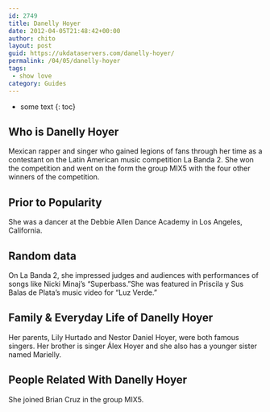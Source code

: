 ```yaml
---
id: 2749
title: Danelly Hoyer
date: 2012-04-05T21:48:42+00:00
author: chito
layout: post
guid: https://ukdataservers.com/danelly-hoyer/
permalink: /04/05/danelly-hoyer
tags:
 - show love
category: Guides
---
```


* some text
{: toc}


## Who is  Danelly Hoyer
                  
                  
                  
Mexican rapper and singer who gained legions of fans through her time as a contestant on the Latin American music competition La Banda 2. She won the competition and went on the form the group MIX5 with the four other winners of the competition.
                  
                
                
                
## Prior to Popularity 
                  
                  
                  
She was a dancer at the Debbie Allen Dance Academy in Los Angeles, California.
                  
                
                
                
## Random data 
                  
                  
                  
On La Banda 2, she impressed judges and audiences with performances of songs like Nicki Minaj&#8217;s &#8220;Superbass.&#8221;She was featured in Priscila y Sus Balas de Plata&#8217;s music video for &#8220;Luz Verde.&#8221;
                  
                
                
                
## Family & Everyday Life of Danelly Hoyer
                  
                  
                  
Her parents, Lily Hurtado and Nestor Daniel Hoyer, were both famous singers. Her brother is singer Álex Hoyer and she also has a younger sister named Marielly.  
                  
                
                
                
## People Related With  Danelly Hoyer
                  
                  
                  
She joined Brian Cruz in the group MIX5.
                  
                
              
            
          
          
          
    
    
  
